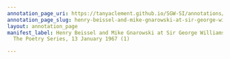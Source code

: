 ```yaml
---
annotation_page_uri: https://tanyaclement.github.io/SGW-SI/annotations/henry-beissel-and-mike-gnarowski-at-sir-george-williams-university-the-poetry-series-13-january-1967-1--canvas-1-toc.json
annotation_page_slug: henry-beissel-and-mike-gnarowski-at-sir-george-williams-university-the-poetry-series-13-january-1967-1--canvas-1-toc
layout: annotation_page
manifest_label: Henry Beissel and Mike Gnarowski at Sir George Williams University,
  The Poetry Series, 13 January 1967 (1)

---
```

